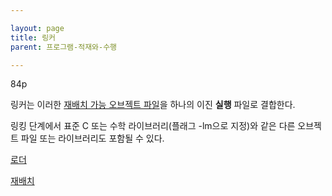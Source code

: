 ```yaml
---

layout: page
title: 링커
parent: 프로그램-적재와-수행

---
```



84p

링커는 이러한 [재배치 가능 오브젝트 파일](재배치-가능-오브젝트-파일.html)을 하나의 이진 **실행** 파일로 결합한다.

링킹 단계에서 표준 C 또는 수학 라이브러리(플래그 -lm으로 지정)와 같은 다른 오브젝트 파일 또는 라이브러리도 포함될 수 있다.

[로더](로더.html)

[재배치](재배치.html)